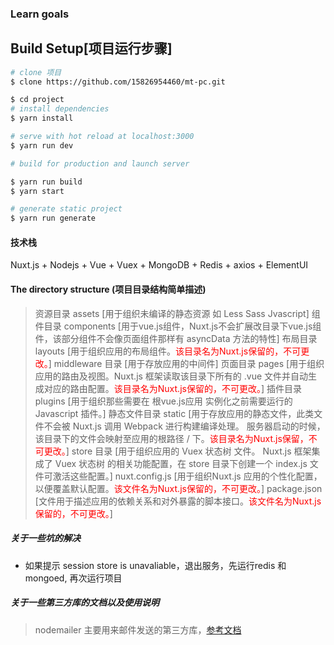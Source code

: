 ### Learn goals


## Build Setup[项目运行步骤]

``` bash
# clone 项目
$ clone https://github.com/15826954460/mt-pc.git

$ cd project
# install dependencies
$ yarn install

# serve with hot reload at localhost:3000
$ yarn run dev

# build for production and launch server

$ yarn run build
$ yarn start

# generate static project
$ yarn run generate

```

#### 技术栈
Nuxt.js + Nodejs + Vue + Vuex + MongoDB + Redis + axios + ElementUI

#### The directory structure (项目目录结构简单描述)
> 资源目录 assets [用于组织未编译的静态资源 如 Less Sass Jvascript]
> 组件目录 components [用于vue.js组件，Nuxt.js不会扩展改目录下vue.js组件，该部分组件不会像页面组件那样有 asyncData 方法的特性]
> 布局目录 layouts [用于组织应用的布局组件。<font color=red>该目录名为Nuxt.js保留的，不可更改。</font>]
> middleware 目录 [用于存放应用的中间件]
> 页面目录 pages [用于组织应用的路由及视图。Nuxt.js 框架读取该目录下所有的 .vue 文件并自动生成对应的路由配置。<font color=red>该目录名为Nuxt.js保留的，不可更改。</font>]
> 插件目录 plugins [用于组织那些需要在 根vue.js应用 实例化之前需要运行的 Javascript 插件。]
> 静态文件目录 static [用于存放应用的静态文件，此类文件不会被 Nuxt.js 调用 Webpack 进行构建编译处理。 服务器启动的时候，该目录下的文件会映射至应用的根路径 / 下。<font color=red>该目录名为Nuxt.js保留，不可更改。</font>]
> store 目录 [用于组织应用的 Vuex 状态树 文件。 Nuxt.js 框架集成了 Vuex 状态树 的相关功能配置，在 store 目录下创建一个 index.js 文件可激活这些配置。]
> nuxt.config.js [用于组织Nuxt.js 应用的个性化配置，以便覆盖默认配置。<font color=red>该文件名为Nuxt.js保留的，不可更改。</font>]
> package.json [文件用于描述应用的依赖关系和对外暴露的脚本接口。<font color=red>该文件名为Nuxt.js保留的，不可更改。</font>]


##### 关于一些坑的解决

- 如果提示 session store is unavaliable，退出服务，先运行redis 和 mongoed, 再次运行项目


##### 关于一些第三方库的文档以及使用说明
> nodemailer 主要用来邮件发送的第三方库，[参考文档](https://nodemailer.com/about/)